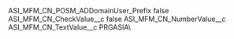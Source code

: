 <?xml version="1.0" encoding="UTF-8"?>
<CustomMetadata xmlns="http://soap.sforce.com/2006/04/metadata" xmlns:xsi="http://www.w3.org/2001/XMLSchema-instance" xmlns:xsd="http://www.w3.org/2001/XMLSchema">
    <label>ASI_MFM_CN_POSM_ADDomainUser_Prefix</label>
    <protected>false</protected>
    <values>
        <field>ASI_MFM_CN_CheckValue__c</field>
        <value xsi:type="xsd:boolean">false</value>
    </values>
    <values>
        <field>ASI_MFM_CN_NumberValue__c</field>
        <value xsi:nil="true"/>
    </values>
    <values>
        <field>ASI_MFM_CN_TextValue__c</field>
        <value xsi:type="xsd:string">PRGASIA\</value>
    </values>
</CustomMetadata>
